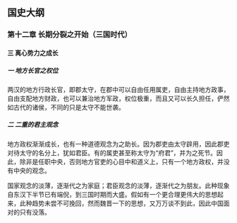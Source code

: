 ## 国史大纲

### 第十二章 长期分裂之开始（三国时代）

#### 三 离心势力之成长

##### 一 地方长官之权位

两汉的地方行政长官，即郡太守，在郡中可以自由任用属吏，自由主持地方政事，自由支配地方财政，也可以兼治地方军政，权位极重，而且又可以长久担任，俨然如古代的诸侯，不同的只是太守不能世袭。

##### 二 二重的君主观念

地方政权渐渐成长，也有一种道德观念为之助长。因为郡吏由太守辟用，因此郡吏对待太守的名分上，犹如君臣。有的属吏甚至称太守为“府君”，并为之死节。因此，除非是任职中央，否则地方官吏的心目中和道义上，只有一个地方政权，并没有中央的观念。

国家观念的淡薄，逐渐代之为家庭；君臣观念的淡薄，逐渐代之为朋友。此种现象自东汉下半节已有端倪，到三国时期而大盛。假如有一个更合理更伟大的思想起来，此种趋势未尝不可挽回，然而魏晋一下的思想，又万万谈不到此，因此中国面对的只有没落。
